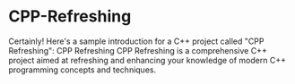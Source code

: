 # CPP-Refreshing
 Certainly! Here's a sample introduction for a C++ project called "CPP Refreshing":  CPP Refreshing CPP Refreshing is a comprehensive C++ project aimed at refreshing and enhancing your knowledge of modern C++ programming concepts and techniques. 
